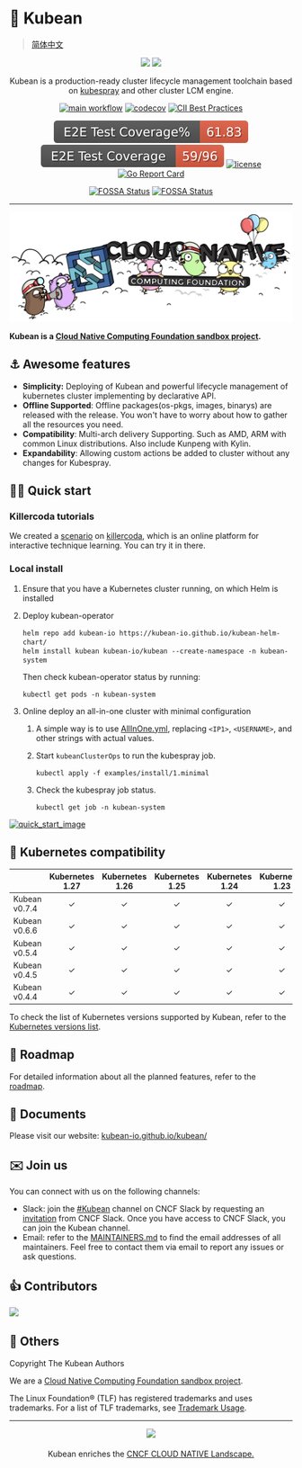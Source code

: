 # :seedling: Kubean

> [简体中文](./README_zh.md)

<div align="center">
  <p>
    <!-- 项目认证徽章 -->
    <a href="https://github.com/cncf/k8s-conformance/pull/2240"><img src="docs/overrides/assets/images/certified_k8s.png" height=120></a>
    <a href="https://kubean-io.github.io/website/"><img src="docs/overrides/assets/images/kubean_logo.png" height=120></a>
  </p>

  <p>
    Kubean is a production-ready cluster lifecycle management toolchain based on <a href="https://github.com/kubernetes-sigs/kubespray">kubespray</a> and other cluster LCM engine.
  </p>
  
  <!-- 状态徽章 -->
  <p>
    <a href="https://github.com/kubean-io/kubean/actions/workflows/auto-main-ci.yaml"><img src="https://github.com/kubean-io/kubean/actions/workflows/auto-main-ci.yaml/badge.svg" alt="main workflow"></a>
    <a href="https://codecov.io/gh/kubean-io/kubean"><img src="https://codecov.io/gh/kubean-io/kubean/branch/main/graph/badge.svg?token=8FX807D3QQ" alt="codecov"></a>
    <a href="https://bestpractices.coreinfrastructure.org/projects/6263"><img src="https://bestpractices.coreinfrastructure.org/projects/6263/badge" alt="CII Best Practices"></a>
  </p>
  
  <!-- 测试覆盖率和代码质量徽章 -->
  <p>
    <a href="https://github.com/kubean-io/kubean/blob/main/docs/overrides/test/kubean_testcase.md"><img src="https://raw.githubusercontent.com/dasu23/e2ecoverage/master/badges/kubean/kubeanCoverage.svg" alt="kubean coverage"></a>
    <a href="https://github.com/kubean-io/kubean/blob/main/docs/overrides/test/kubean_testcase.md"><img src="https://raw.githubusercontent.com/dasu23/e2ecoverage/master/badges/kubean/kubeanCoverage2.svg" alt="kubean coverage"></a>
    <a href="https://github.com/kubean-io/kubean/blob/main/LICENSE"><img src="https://img.shields.io/badge/license-AL%202.0-blue" alt="license"></a>
    <a href="https://goreportcard.com/report/github.com/kubean-io/kubean"><img src="https://goreportcard.com/badge/github.com/kubean-io/kubean" alt="Go Report Card"></a>
  </p>
  
  <!-- FOSSA 徽章 -->
  <p>
    <a href="https://app.fossa.com/projects/git%2Bgithub.com%2Fkubean-io%2Fkubean?ref=badge_shield"><img src="https://app.fossa.com/api/projects/git%2Bgithub.com%2Fkubean-io%2Fkubean.svg?type=shield" alt="FOSSA Status"></a>
    <a href="https://app.fossa.com/projects/git%2Bgithub.com%2Fkubean-io%2Fkubean?ref=badge_large"><img src="https://app.fossa.com/api/projects/git%2Bgithub.com%2Fkubean-io%2Fkubean.svg?type=small" alt="FOSSA Status"></a>
  </p>
</div>

---

<p>
<img src="https://github.com/cncf/artwork/blob/main/other/illustrations/ashley-mcnamara/transparent/cncf-cloud-gophers-transparent.png" style="width:700px;" />
</p>

**Kubean is a [Cloud Native Computing Foundation sandbox project](https://cncf.io/).**

## :anchor: Awesome features

- **Simplicity:** Deploying of Kubean and powerful lifecycle management of kubernetes cluster implementing by declarative API.
- **Offline Supported**: Offline packages(os-pkgs, images, binarys) are released with the release. You won't have to worry about how to gather all the resources you need.
- **Compatibility**: Multi-arch delivery Supporting. Such as AMD, ARM with common Linux distributions. Also include Kunpeng with Kylin.
- **Expandability**: Allowing custom actions be added to cluster without any changes for Kubespray.

## :surfing_man: Quick start

### Killercoda tutorials

We created a [scenario](https://killercoda.com/kubean) on [killercoda](https://killercoda.com), which is an online platform for interactive technique learning. You can try it in there.

### Local install

1. Ensure that you have a Kubernetes cluster running, on which Helm is installed

2. Deploy kubean-operator

   ```shell
   helm repo add kubean-io https://kubean-io.github.io/kubean-helm-chart/
   helm install kubean kubean-io/kubean --create-namespace -n kubean-system
   ```

   Then check kubean-operator status by running:

   ```shell
   kubectl get pods -n kubean-system
   ```

3. Online deploy an all-in-one cluster with minimal configuration

   1. A simple way is to use [AllInOne.yml](./examples/install/1.minimal/),
      replacing `<IP1>`, `<USERNAME>`, and other strings with actual values.

   2. Start `kubeanClusterOps` to run the kubespray job.

      ```shell
      kubectl apply -f examples/install/1.minimal
      ```

   3. Check the kubespray job status.

      ```shell
      kubectl get job -n kubean-system
      ```

[![quick_start_image](docs/overrides/assets/images/quick_start.gif)](https://asciinema.org/a/jFTUi2IdU5yydv88kHkPYMni0)

## :ocean: Kubernetes compatibility

|               | Kubernetes 1.27 | Kubernetes 1.26 | Kubernetes 1.25 | Kubernetes 1.24 | Kubernetes 1.23 | Kubernetes 1.22 | Kubernetes 1.21 | Kubernetes 1.20 |
|---------------|:---------------:|:---------------:|:---------------:|:---------------:|:---------------:|:---------------:|:---------------:|:---------------:|
| Kubean v0.7.4 |        ✓        |        ✓        |        ✓        |        ✓        |        ✓        |        ✓        |        ✓        |        ✓        |
| Kubean v0.6.6 |        ✓        |        ✓        |        ✓        |        ✓        |        ✓        |        ✓        |        ✓        |        ✓        |
| Kubean v0.5.4 |        ✓        |        ✓        |        ✓        |        ✓        |        ✓        |        ✓        |        ✓        |        ✓        |
| Kubean v0.4.5 |        ✓        |        ✓        |        ✓        |        ✓        |        ✓        |        ✓        |        ✓        |        ✓        |
| Kubean v0.4.4 |        ✓        |        ✓        |        ✓        |        ✓        |        ✓        |        ✓        |        ✓        |        ✓        |

To check the list of Kubernetes versions supported by Kubean, refer to the [Kubernetes versions list](./docs/zh/usage/support_k8s_version.md).

## :book: Roadmap

For detailed information about all the planned features, refer to the [roadmap](docs/en/develop/roadmap.md).

## :book: Documents

Please visit our website: [kubean-io.github.io/kubean/](https://kubean-io.github.io/kubean/)

## :envelope: Join us

You can connect with us on the following channels:

- Slack: join the [#Kubean](https://cloud-native.slack.com/messages/kubean) channel on CNCF Slack by requesting an [invitation](https://slack.cncf.io/) from CNCF Slack. Once you have access to CNCF Slack, you can join the Kubean channel.
- Email: refer to the [MAINTAINERS.md](./MAINTAINERS.md) to find the email addresses of all maintainers. Feel free to contact them via email to report any issues or ask questions.

## :thumbsup: Contributors

<a href="https://github.com/kubean-io/kubean/graphs/contributors">
  <img src="https://contrib.rocks/image?repo=kubean-io/kubean" />
</a>

## :mag_right: Others

Copyright The Kubean Authors

We are a [Cloud Native Computing Foundation sandbox project](https://www.cncf.io/).

The Linux Foundation® (TLF) has registered trademarks and uses trademarks. For a list of TLF trademarks, see [Trademark Usage](https://www.linuxfoundation.org/legal/trademark-usage).

---

<div align="center">
<p>
<img src="https://landscape.cncf.io/images/cncf-landscape-horizontal-color.svg" width="300"/>
<br/><br/>
Kubean enriches the <a href="https://landscape.cncf.io/?selected=kubean">CNCF CLOUD NATIVE Landscape.</a>
</p>
</div>

